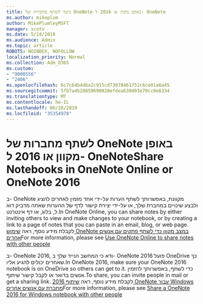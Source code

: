 ```yaml
---
title: כיצד לשתף מחברות של OneNote באופן מקוון או 2016 ל- OneNote
ms.author: mikeplum
author: MikePlumleyMSFT
manager: scotv
ms.date: 5/24/2018
ms.audience: Admin
ms.topic: article
ROBOTS: NOINDEX, NOFOLLOW
localization_priority: Normal
ms.collection: Adm_O365
ms.custom:
- "9000556"
- "2406"
ms.openlocfilehash: 6c7c64b4dba2c915cd73978461752c6ce01a6a45
ms.sourcegitcommit: 5fb7a4b28859690020efdea630d03e70cc0e6334
ms.translationtype: MT
ms.contentlocale: he-IL
ms.lasthandoff: 06/28/2019
ms.locfileid: "35354978"
---
```

# <a name="share-notebooks-in-onenote-online-or-onenote-2016"></a><span data-ttu-id="1fa8a-102">לשתף מחברות של OneNote באופן מקוון או 2016 ל- OneNote</span><span class="sxs-lookup"><span data-stu-id="1fa8a-102">Share Notebooks in OneNote Online or OneNote 2016</span></span>

<span data-ttu-id="1fa8a-103">ב- OneNote מקוונת, באפשרותך לשתף הערות על-ידי אחד מזמין לאחרים להציג ולבצע שינויים במחברת שלך, או על-ידי יצירת קישור לדף של ההערות שאתה מדביק דוא ל, בלוג, או דף אינטרנט.</span><span class="sxs-lookup"><span data-stu-id="1fa8a-103">In OneNote Online, you can share notes by either inviting others to view and make changes to your notebook, or by creating a link to a page of notes that you can paste in an email, blog, or web page.</span></span> <span data-ttu-id="1fa8a-104">לקבלת מידע נוסף, ראה [שימוש OneNote במצב מקוון כדי לשתף פתקים עם אנשים אחרים](https://support.office.com/article/D3481FBE-E06C-4883-B7E9-B2EE9F38AED3)</span><span class="sxs-lookup"><span data-stu-id="1fa8a-104">For more information, please see [Use OneNote Online to share notes with other people](https://support.office.com/article/D3481FBE-E06C-4883-B7E9-B2EE9F38AED3)</span></span>

<span data-ttu-id="1fa8a-105">ב- OneNote 2016, ודא כי המחשב הנייד שלך ב- OneNote 2016 פועל OneDrive כך שאחרים יכולים להגיע אליו.</span><span class="sxs-lookup"><span data-stu-id="1fa8a-105">In OneNote 2016, make sure your OneNote 2016 notebook is on OneDrive so others can get to it.</span></span> <span data-ttu-id="1fa8a-106">כדי לשתף, באפשרותך להזמין אנשים בדואר או לקבל קישור שיתוף.</span><span class="sxs-lookup"><span data-stu-id="1fa8a-106">To share, you can invite people in mail or get a sharing link.</span></span> <span data-ttu-id="1fa8a-107">לקבלת מידע נוסף, ראה [שיתוף 2016 OneNote עבור Windows מחברת עם אנשים אחרים](https://support.office.com/article/d14b6033-7a95-4536-9216-bb0a5e0f8285)</span><span class="sxs-lookup"><span data-stu-id="1fa8a-107">For more information, please see [Share a OneNote 2016 for Windows notebook with other people](https://support.office.com/article/d14b6033-7a95-4536-9216-bb0a5e0f8285)</span></span>
